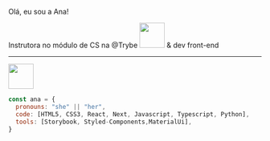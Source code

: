 
<!--
**anaberger/anaberger** is a ✨ _special_ ✨ repository because its `README.md` (this file) appears on your GitHub profile.

Here are some ideas to get you started:

- 🔭 I’m currently working on ...
- 🌱 I’m currently learning ...
- 👯 I’m looking to collaborate on ...
- 🤔 I’m looking for help with ...
- 💬 Ask me about ...
- 📫 How to reach me: ...
- 😄 Pronouns: ...
- ⚡ Fun fact: ...
-->

Olá, eu sou a Ana!

<p>Instrutora no módulo de CS na @Trybe <img src="https://media.giphy.com/media/fSGrpj2wJynDwgftc7/giphy.gif?cid=ecf05e47gv5f7ukbcnnxd5pi9kijd5e3b56k0hakqn591ogv&rid=giphy.gif&ct=s" width="50"/> & dev front-end</p>


---

<img src="https://media.giphy.com/media/UQsHPXWUijXGwdEGeZ/giphy.gif?cid=ecf05e47yg8ptjwotii05ygoqrvvsuqp27o7d8duy3asxqaf&rid=giphy.gif&ct=s" width="50">


```javascript
const ana = {
  pronouns: "she" || "her",
  code: [HTML5, CSS3, React, Next, Javascript, Typescript, Python],
  tools: [Storybook, Styled-Components,MaterialUi], 
}
```





